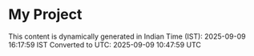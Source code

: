 # My Project

This content is dynamically generated in Indian Time (IST): 2025-09-09 16:17:59 IST
Converted to UTC: 2025-09-09 10:47:59 UTC
